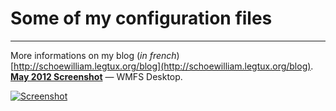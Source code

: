 # Some of my configuration files
- - -

More informations on my blog (*in french*) [http://schoewilliam.legtux.org/blog](http://schoewilliam.legtux.org/blog).
[**May 2012 Screenshot**](http://schoewilliam.deviantart.com/art/WMFS2-Desktop-Archlinux-May-2012-304640229) — WMFS Desktop.

[![Screenshot](https://github.com/Schoewilliam/configs/blob/master/minipreview.png?raw=true)](http://schoewilliam.deviantart.com/art/WMFS2-Desktop-Archlinux-May-2012-304640229)
